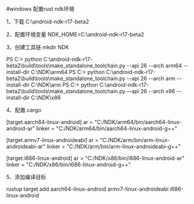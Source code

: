 #windows 配置rust ndk环境

1、下载 C:\android-ndk-r17-beta2

2、配置环境变量 NDK_HOME=C:\android-ndk-r17-beta2

3、创建工具链
mkdir NDK

PS C:\> python C:\android-ndk-r17-beta2\build\tools\make_standalone_toolchain.py --api 26 --arch arm64 --install-dir C:\NDK\arm64
PS C:\> python C:\android-ndk-r17-beta2\build\tools\make_standalone_toolchain.py --api 26 --arch arm --install-dir C:\NDK\arm
PS C:\> python C:\android-ndk-r17-beta2\build\tools\make_standalone_toolchain.py --api 26 --arch x86 --install-dir C:\NDK\x86

4、配置.cargo

[target.aarch64-linux-android]
ar = "C:/NDK/arm64/bin/aarch64-linux-android-ar"
linker = "C:/NDK/arm64/bin/aarch64-linux-android-g++"

[target.armv7-linux-androideabi]
ar = "C:/NDK/arm/bin/arm-linux-androideabi-ar"
linker = "C:/NDK/arm/bin/arm-linux-androideabi-g++"

[target.i686-linux-android]
ar = "C:/NDK/x86/bin/i686-linux-android-ar"
linker = "C:/NDK/x86/bin/i686-linux-android-g++"

5、添加编译目标

rustup target add aarch64-linux-android armv7-linux-androideabi i686-linux-android